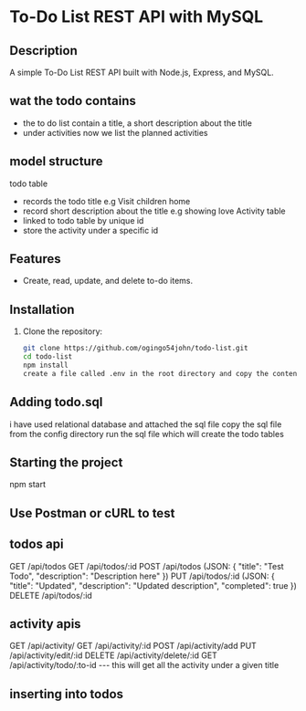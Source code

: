 # To-Do List REST API with MySQL

## Description
A simple To-Do List REST API built with Node.js, Express, and MySQL.
## wat the todo contains
   - the to do list contain a title, a short description about the title
   - under activities now we list the planned activities
## model structure
 todo table
   - records the todo title e.g Visit children home
   - record short description about the title e.g showing love 
Activity table
   - linked to todo table by unique id
   - store the activity under a specific id 

## Features
- Create, read, update, and delete to-do items.

## Installation
1. Clone the repository:
   ```bash
   git clone https://github.com/ogingo54john/todo-list.git
   cd todo-list
   npm install
   create a file called .env in the root directory and copy the content in .envf in the config directory

## Adding todo.sql
   i have used relational database and attached the sql file
   copy the sql file from the config directory
   run the sql file which will create the todo tables

## Starting the project
   npm start

## Use Postman or cURL to test 
  ## todos api
   GET /api/todos
   GET /api/todos/:id
   POST /api/todos (JSON: { "title": "Test Todo", "description": "Description here" })
   PUT /api/todos/:id (JSON: { "title": "Updated", "description": "Updated description", "completed": true })
   DELETE /api/todos/:id

## activity apis
   GET /api/activity/
   GET /api/activity/:id
   POST /api/activity/add
   PUT /api/activity/edit/:id
   DELETE /api/activity/delete/:id
   GET /api/activity/todo/:to-id  --- this will get all the activity under a given title

## inserting into todos

